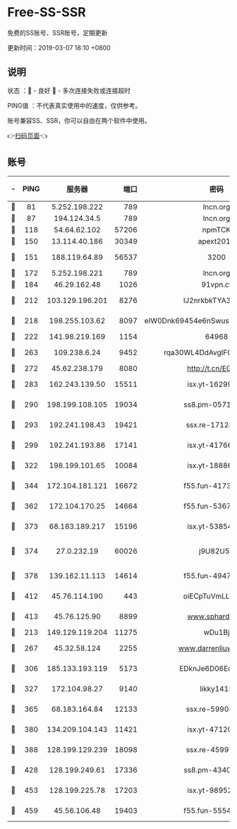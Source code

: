 # Free-SS-SSR

免费的SS账号、SSR账号，定期更新

更新时间：2019-03-07 18:10 +0800

## 说明

状态     ：🙂 - 良好 🙁 - 多次连接失败或连接超时

PING值   ：不代表真实使用中的速度，仅供参考。

账号兼容SS、SSR，你可以自由在两个软件中使用。

👉[扫码页面](https://liesauer.github.io/Free-SS-SSR/)👈

## 账号

|-|PING|服务器|端口|密码|加密方式|区域|
|:----:|:----:|:-----:|-----:|:----:|:----:|:----:|
|🙂|81|5.252.198.222|789|lncn.org|rc4|JP|
|🙂|87|194.124.34.5|789|lncn.org|rc4|JP|
|🙂|118|54.64.62.102|57206|npmTCK|rc4-md5|JP|
|🙂|150|13.114.40.186|30349|apext2019|chacha20|JP|
|🙂|151|188.119.64.89|56537|3200|aes-256-cfb|RU|
|🙂|172|5.252.198.221|789|lncn.org|rc4|JP|
|🙂|184|46.29.162.48|1026|91vpn.cf|rc4-md5|RU|
|🙂|212|103.129.196.201|8276|lJ2nrkbkTYA30wv0|aes-256-cfb|US|
|🙂|218|198.255.103.62|8097|eIW0Dnk69454e6nSwuspv9DmS201tQ0D|aes-256-cfb|US|
|🙂|222|141.98.219.169|1154|64968|chacha20|US|
|🙂|263|109.238.6.24|9452|rqa30WL4DdAvgIFG6Fs3znzTa|aes-256-cfb|FR|
|🙂|272|45.62.238.179|8080|http://t.cn/EGJIyrl|rc4-md5|CA|
|🙂|283|162.243.139.50|15511|isx.yt-16299979|aes-256-cfb|US|
|🙂|290|198.199.108.105|19034|ss8.pm-05716410|aes-256-cfb|US|
|🙂|293|192.241.198.43|19421|ssx.re-17128013|aes-256-cfb|US|
|🙂|299|192.241.193.86|17141|isx.yt-41766663|aes-256-cfb|US|
|🙂|322|198.199.101.65|10084|isx.yt-18886223|aes-256-cfb|US|
|🙂|344|172.104.181.121|16672|f55.fun-41734869|aes-256-cfb|SG|
|🙂|362|172.104.170.25|14664|f55.fun-53676794|aes-256-cfb|SG|
|🙂|373|68.183.189.217|15196|isx.yt-53854583|aes-256-cfb|SG|
|🙂|374|27.0.232.19|60026|j9U82U53|xchacha20-ietf-poly1305|HK|
|🙂|378|139.162.11.113|14614|f55.fun-49472003|aes-256-cfb|SG|
|🙂|412|45.76.114.190|443|oiECpTuVmLLxk4Ts|aes-256-cfb|AU|
|🙂|413|45.76.125.90|8899|www.sphard.com|aes-256-cfb|AU|
|🙂|213|149.129.119.204|11275|wDu1Bj|rc4-md5|HK|
|🙂|267|45.32.58.124|2255|www.darrenliuwei.com|aes-256-cfb|JP|
|🙂|306|185.133.193.119|5173|EDknJe6D06EoWDaw|aes-256-cfb|US|
|🙂|327|172.104.98.27|9140|likky1415|aes-256-cfb|JP|
|🙂|365|68.183.164.84|12133|ssx.re-59904626|aes-256-cfb|US|
|🙂|380|134.209.104.143|11421|isx.yt-47120131|aes-256-cfb|SG|
|🙂|388|128.199.129.239|18098|ssx.re-45997655|aes-256-cfb|SG|
|🙂|428|128.199.249.61|17336|ss8.pm-43407054|aes-256-cfb|SG|
|🙂|453|128.199.225.78|17203|isx.yt-98952037|aes-256-cfb|SG|
|🙂|459|45.56.106.48|19403|f55.fun-55549591|aes-256-cfb|US|
